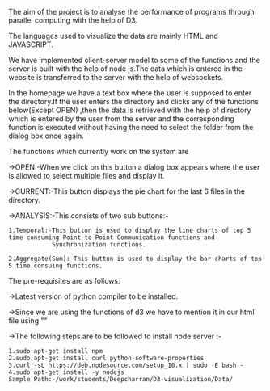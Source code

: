 

The aim of the project is to analyse the performance of programs through parallel computing with the help of D3.

The languages used to visualize the data are mainly HTML and JAVASCRIPT.

We have implemented client-server model to some of the functions and the server is built with the help of node js.The data which is entered in the website is transferred to the server with the help of websockets. 

In the homepage we have a text box where the user is supposed to enter the directory.If the user enters the directory and clicks any of the functions below(Except OPEN) ,then the data is retrieved with the help of directory which is entered by the user from the server and the corresponding function is executed without having the need to select the folder from the dialog box once again.

The functions which currently work on the system are 

->OPEN:-When we click on this button a dialog box appears where the user is allowed to select multiple files and display it.

->CURRENT:-This button displays the pie chart for the last 6 files in the directory. 

->ANALYSIS:-This consists of two sub buttons:-

    1.Temporal:-This button is used to display the line charts of top 5 time consuming Point-to-Point Communication functions and                     
                Synchronization functions.
               
    2.Aggregate(Sum):-This button is used to display the bar charts of top 5 time consuing functions.           

The pre-requisites are as follows:

->Latest version of python compiler to be installed.

->Since we are using the functions of d3 we have to mention it in our html file using "<script src="https://d3js.org/d3.v5.js"></script>"

->The following steps are to be followed to install node server :-

    1.sudo apt-get install npm
    2.sudo apt-get install curl python-software-properties
    3.curl -sL https://deb.nodesource.com/setup_10.x | sudo -E bash -
    4.sudo apt-get install -y nodejs
    Sample Path:-/work/students/Deepcharran/D3-visualization/Data/

